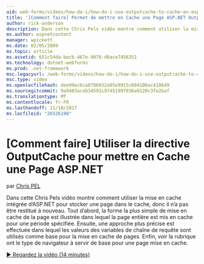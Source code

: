 ```yaml
---
uid: web-forms/videos/how-do-i/how-do-i-use-outputcache-to-cache-an-aspnet-page
title: '[Comment faire] Permet de mettre en Cache une Page ASP.NET OutputCache | Documents Microsoft'
author: rick-anderson
description: Dans cette Chris Pels vidéo montre comment utiliser la mise en cache intégrée d’ASP.NET pour stocker une page dans le cache, donc il n’a pas être restitué à nouveau. Tout d’abord, le...
ms.author: aspnetcontent
manager: wpickett
ms.date: 02/05/2009
ms.topic: article
ms.assetid: 651c54da-becb-467e-9076-d6ace7456351
ms.technology: dotnet-webforms
ms.prod: .net-framework
msc.legacyurl: /web-forms/videos/how-do-i/how-do-i-use-outputcache-to-cache-an-aspnet-page
msc.type: video
ms.openlocfilehash: dee99ec6ca8796032a95e9915c684106ac418649
ms.sourcegitcommit: 9a9483aceb34591c97451997036a9120c3fe2baf
ms.translationtype: MT
ms.contentlocale: fr-FR
ms.lasthandoff: 11/10/2017
ms.locfileid: "26526198"
---
```

<a name="how-do-i-use-outputcache-to-cache-an-aspnet-page"></a>[Comment faire] Utiliser la directive OutputCache pour mettre en Cache une Page ASP.NET
====================
par [Chris PEL](https://twitter.com/chrispels)

Dans cette Chris Pels vidéo montre comment utiliser la mise en cache intégrée d’ASP.NET pour stocker une page dans le cache, donc il n’a pas être restitué à nouveau. Tout d’abord, la forme la plus simple de mise en cache de la page est illustrée dans lequel la page entière est mis en cache pour une période spécifiée. Ensuite, une approche plus précise est effectuée dans lequel les valeurs des variables de chaîne de requête sont utilisés comme base pour la mise en cache de pages. Enfin, voir la rubrique ont le type de navigateur à servir de base pour une page mise en cache.

[&#9654; Regardez la vidéo (14 minutes)](https://channel9.msdn.com/Blogs/ASP-NET-Site-Videos/how-do-i-use-outputcache-to-cache-an-aspnet-page)
